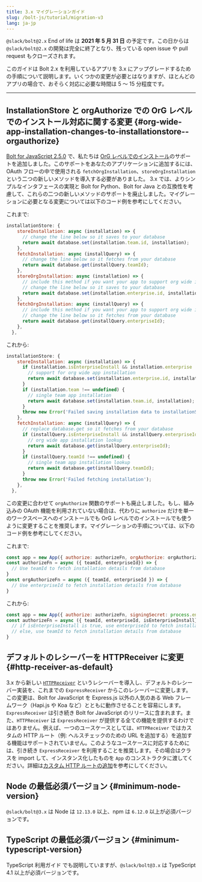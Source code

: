```yaml
---
title: 3.x マイグレーションガイド
slug: /bolt-js/tutorial/migration-v3
lang: ja-jp
---
```


`@slack/bolt@2.x` End of life は **2021 年 5 月 31 日** の予定です。この日からは `@slack/bolt@2.x` の開発は完全に終了となり、残っている open issue や pull request もクローズされます。

このガイドは Bolt 2.x を利用しているアプリを 3.x にアップグレードするための手順について説明します。いくつかの変更が必要とはなりますが、ほとんどのアプリの場合で、おそらく対応に必要な時間は 5 〜 15 分程度です。

---

## InstallationStore と orgAuthorize での OrG レベルでのインストール対応に関する変更 {#org-wide-app-installation-changes-to-installationstore--orgauthorize}

[Bolt for JavaScript 2.5.0](https://github.com/slackapi/bolt-js/releases/tag/%40slack%2Fbolt%402.5.0) で、私たちは [OrG レベルでのインストール](https://docs.slack.dev/enterprise-grid/)のサポートを追加しました。このサポートをあなたのアプリケーションに追加するには、OAuth フローの中で使用される `fetchOrgInstallation`、`storeOrgInstallation` という二つの新しいメソッドを導入する必要がありました。 3.x では、よりシンプルなインタフェースの実現と Bolt for Python、Bolt for Java との互換性を考慮して、これらの二つの新しいメソッドのサポートを廃止しました。マイグレーションに必要となる変更については以下のコード例を参考にしてください。

これまで:

```javascript
installationStore: {
    storeInstallation: async (installation) => {
      // change the line below so it saves to your database
      return await database.set(installation.team.id, installation);
    },
    fetchInstallation: async (installQuery) => {
      // change the line below so it fetches from your database
      return await database.get(installQuery.teamId);
    },
    storeOrgInstallation: async (installation) => {
      // include this method if you want your app to support org wide installations
      // change the line below so it saves to your database
      return await database.set(installation.enterprise.id, installation);
    },
    fetchOrgInstallation: async (installQuery) => {
      // include this method if you want your app to support org wide installations
      // change the line below so it fetches from your database
      return await database.get(installQuery.enterpriseId);
    },
  },
```

これから:

```javascript
installationStore: {
    storeInstallation: async (installation) => {
      if (installation.isEnterpriseInstall && installation.enterprise !== undefined) {
        // support for org wide app installation
        return await database.set(installation.enterprise.id, installation);
      }
      if (installation.team !== undefined) {
        // single team app installation
        return await database.set(installation.team.id, installation);
      }
      throw new Error('Failed saving installation data to installationStore');
    },
    fetchInstallation: async (installQuery) => {
      // replace database.get so it fetches from your database
      if (installQuery.isEnterpriseInstall && installQuery.enterpriseId !== undefined) {
        // org wide app installation lookup
        return await database.get(installQuery.enterpriseId);
      }
      if (installQuery.teamId !== undefined) {
        // single team app installation lookup
        return await database.get(installQuery.teamId);
      }
      throw new Error('Failed fetching installation');
    },
  },
```

この変更に合わせて `orgAuthorize` 関数のサポートも廃止しました。もし、組み込みの OAuth 機能を利用されていない場合は、代わりに `authorize` だけを単一のワークスペースへのインストールでも OrG レベルでのインストールでも使うように変更することを推奨します。マイグレーションの手順については、以下のコード例を参考にしてください。

これまで:

```javascript
const app = new App({ authorize: authorizeFn, orgAuthorize: orgAuthorizeFn, signingSecret: process.env.SLACK_SIGNING_SECRET });
const authorizeFn = async ({ teamId, enterpriseId}) => { 
  // Use teamId to fetch installation details from database
}
const orgAuthorizeFn = async ({ teamId, enterpriseId }) => { 
  // Use enterpriseId to fetch installation details from database
}
```

これから:
```javascript
const app = new App({ authorize: authorizeFn, signingSecret: process.env.SLACK_SIGNING_SECRET });
const authorizeFn = async ({ teamId, enterpriseId, isEnterpriseInstall}) => { 
  // if isEnterpriseInstall is true, use enterpriseId to fetch installation details from database
  // else, use teamId to fetch installation details from database
}
```

## デフォルトのレシーバーを HTTPReceiver に変更 {#http-receiver-as-default}

3.x から新しい [`HTTPReceiver`](https://github.com/slackapi/bolt-js/issues/670) というレシーバーを導入し、デフォルトのレシーバー実装を、これまでの `ExpressReceiver` からこのレシーバーに変更します。この変更は、Bolt for JavaScript を Express.js 以外の人気のある Web フレームワーク（Hapi.js や Koa など）とともに動作させることを容易にします。`ExpressReceiver` は引き続き Bolt for JavaScript のリリースに含まれます。また、`HTTPReceiver` は `ExpressReceiver` が提供する全ての機能を提供するわけではありません。例えば、一つのユースケースとしては、`HTTPReceiver` ではカスタムの HTTP ルート（例: ヘルスチェックのための URL を追加する）を追加する機能はサポートされていません。このようなユースケースに対応するためには、引き続き `ExpressReceiver` を利用することを推奨します。その場合はクラスを import して、インスタンス化したものを `App` のコンストラクタに渡してください。詳細は[カスタム HTTP ルートの追加](/concepts/custom-routes)を参考にしてください。

## Node の最低必須バージョン {#minimum-node-version}

`@slack/bolt@3.x` は Node は `12.13.0` 以上、npm は `6.12.0` 以上が必須バージョンです。

## TypeScript の最低必須バージョン {#minimum-typescript-version}

TypeScript 利用ガイド でも説明していますが、`@slack/bolt@3.x` は TypeScript 4.1 以上が必須バージョンです。